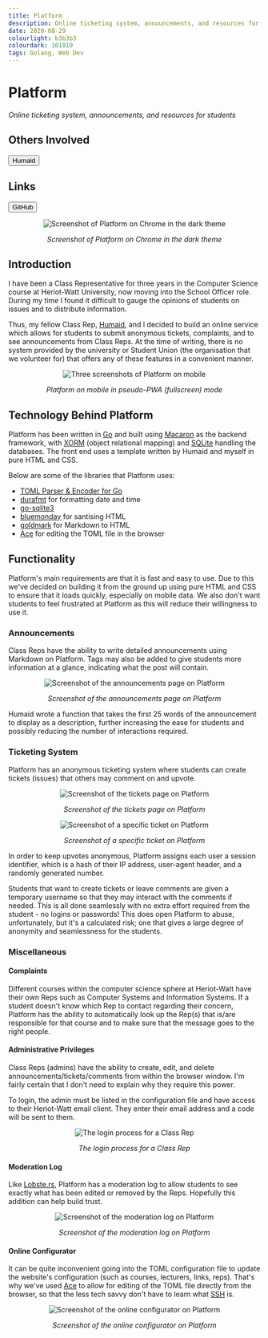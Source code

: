 ```yaml
---
title: Platform
description: Online ticketing system, announcements, and resources for students
date: 2020-08-29
colourlight: b3b3b3
colourdark: 101010
tags: Golang, Web Dev
---
```


# Platform

*Online ticketing system, announcements, and resources for students*

## Others Involved

<a href="https://humaidq.ae/projects/platform/" class="no-raise" target="_blank" rel="noreferrer"><button class="button">Humaid</button></a>

## Links

<a href="https://github.com/hw-cs-reps/platform" class="no-raise" target="_blank" rel="noreferrer"><button class="button buttonHighlight">GitHub</button></a>

<center>

![Screenshot of Platform on Chrome in the dark theme](platform-dark.png)

*Screenshot of Platform on Chrome in the dark theme*
</center>

## Introduction

I have been a Class Representative for three years in the Computer Science course at Heriot-Watt University, now moving into the School Officer role. During my time I found it difficult to gauge the opinions of students on issues and to distribute information.

Thus, my fellow Class Rep, [Humaid](https://humaidq.ae), and I decided to build an online service which allows for students to submit anonymous tickets, complaints, and to see announcements from Class Reps. At the time of writing, there is no system provided by the university or Student Union (the organisation that we volunteer for) that offers any of these features in a convenient manner.

<center>

![Three screenshots of Platform on mobile](mobile.png)

*Platform on mobile in pseudo-PWA (fullscreen) mode*
</center>

## Technology Behind Platform

Platform has been written in [Go](https://golang.org/) and built using [Macaron](https://github.com/go-macaron/macaron) as the backend framework, with [XORM](https://xorm.io/) (object relational mapping) and [SQLite](https://sqlite.org/index.html) handling the databases. The front end uses a template written by Humaid and myself in pure HTML and CSS.

Below are some of the libraries that Platform uses:

- [TOML Parser & Encoder for Go](https://github.com/BurntSushi/toml)
- [durafmt](https://github.com/hako/durafmt) for formatting date and time
- [go-sqlite3](https://github.com/mattn/go-sqlite3)
- [bluemonday](https://github.com/microcosm-cc/bluemonday) for santising HTML
- [goldmark](https://github.com/yuin/goldmark) for Markdown to HTML
- [Ace](https://ace.c9.io/#nav=about) for editing the TOML file in the browser

## Functionality

Platform's main requirements are that it is fast and easy to use. Due to this we've decided on building it from the ground up using pure HTML and CSS to ensure that it loads quickly, especially on mobile data. We also don't want students to feel frustrated at Platform as this will reduce their willingness to use it.

### Announcements

Class Reps have the ability to write detailed announcements using Markdown on Platform. Tags may also be added to give students more information at a glance, indicating what the post will contain.

<center>

![Screenshot of the announcements page on Platform](announcements.png)

*Screenshot of the announcements page on Platform*
</center>

Humaid wrote a function that takes the first 25 words of the announcement to display as a description, further increasing the ease for students and possibly reducing the number of interactions required.

### Ticketing System

Platform has an anonymous ticketing system where students can create tickets (issues) that others may comment on and upvote.

<center>

![Screenshot of the tickets page on Platform](tickets.png)

*Screenshot of the tickets page on Platform*

![Screenshot of a specific ticket on Platform](ticket.png)

*Screenshot of a specific ticket on Platform*
</center>

In order to keep upvotes anonymous, Platform assigns each user a session identifier, which is a hash of their IP address, user-agent header, and a randomly generated number.

Students that want to create tickets or leave comments are given a temporary username so that they may interact with the comments if needed. This is all done seamlessly with no extra effort required from the student - no logins or passwords! This does open Platform to abuse, unfortunately, but it's a calculated risk; one that gives a large degree of anonymity and seamlessness for the students.

### Miscellaneous

#### Complaints

Different courses within the computer science sphere at Heriot-Watt have their own Reps such as Computer Systems and Information Systems. If a student doesn't know which Rep to contact regarding their concern, Platform has the ability to automatically look up the Rep(s) that is/are responsible for that course and to make sure that the message goes to the right people.

#### Administrative Privileges

Class Reps (admins) have the ability to create, edit, and delete announcements/tickets/comments from within the browser window. I'm fairly certain that I don't need to explain why they require this power.

To login, the admin must be listed in the configuration file and have access to their Heriot-Watt email client. They enter their email address and a code will be sent to them.

<center>

![The login process for a Class Rep](auth.png)

*The login process for a Class Rep*
</center>

#### Moderation Log

Like [Lobste.rs](https://lobste.rs/moderations), Platform has a moderation log to allow students to see exactly what has been edited or removed by the Reps. Hopefully this addition can help build trust.

<center>

![Screenshot of the moderation log on Platform](mod.png)

*Screenshot of the moderation log on Platform*
</center>

#### Online Configurator

It can be quite inconvenient going into the TOML configuration file to update the website's configuration (such as courses, lecturers, links, reps). That's why we've used [Ace](https://ace.c9.io/#nav=about) to allow for editing of the TOML file directly from the browser, so that the less tech savvy don't have to learn what [SSH](https://en.wikipedia.org/wiki/Secure_Shell) is.

<center>

![Screenshot of the online configurator on Platform](config.png)

*Screenshot of the online configurator on Platform*
</center>